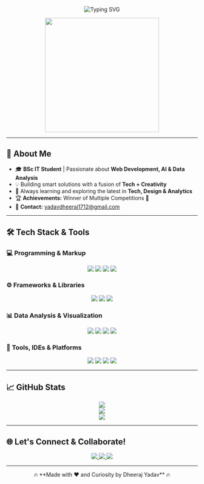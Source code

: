 <!-- Banner Section -->
<p align="center">
  <img src="https://readme-typing-svg.herokuapp.com?font=Fira+Code&size=30&pause=1000&color=00FFD1&center=true&vCenter=true&width=600&lines=🚀+Dheeraj+Yadav+🚀;Web+Developer+%7C+AI+Enthusiast;Data+Analyst+%7C+Tech+Explorer;Welcome+to+My+Profile!+🔥" alt="Typing SVG" />
</p>

<p align="center">
  <img src="https://media.giphy.com/media/QTfX9Ejfra3ZmNxh6B/giphy.gif" width="300px">
</p>

---

## 🚀 **About Me**
- 🎓 **BSc IT Student** | Passionate about **Web Development, AI & Data Analysis**
- 💡 Building smart solutions with a fusion of **Tech + Creativity**
- 🧠 Always learning and exploring the latest in **Tech, Design & Analytics**
- 🏆 **Achievements:** Winner of Multiple Competitions 🏅
- 📧 **Contact:** yadavdheeraj1712@gmail.com

---

## 🛠️ **Tech Stack & Tools**

### 💻 **Programming & Markup**
<p align="center">
  <img src="https://img.shields.io/badge/Python-3776AB?style=for-the-badge&logo=python&logoColor=white">
  <img src="https://img.shields.io/badge/JavaScript-F7DF1E?style=for-the-badge&logo=javascript&logoColor=black">
  <img src="https://img.shields.io/badge/HTML5-E34F26?style=for-the-badge&logo=html5&logoColor=white">
  <img src="https://img.shields.io/badge/CSS3-1572B6?style=for-the-badge&logo=css3&logoColor=white">
</p>

### ⚙️ **Frameworks & Libraries**
<p align="center">
  <img src="https://img.shields.io/badge/OpenCV-5C3EE8?style=for-the-badge&logo=opencv&logoColor=white">
  <img src="https://img.shields.io/badge/TensorFlow-FF6F00?style=for-the-badge&logo=tensorflow&logoColor=white">
  <img src="https://img.shields.io/badge/Bootstrap-7952B3?style=for-the-badge&logo=bootstrap&logoColor=white">
</p>

### 📊 **Data Analysis & Visualization**
<p align="center">
  <img src="https://img.shields.io/badge/Power%20BI-F2C811?style=for-the-badge&logo=powerbi&logoColor=black">
  <img src="https://img.shields.io/badge/Excel-217346?style=for-the-badge&logo=microsoft-excel&logoColor=white">
  <img src="https://img.shields.io/badge/Tableau-E97627?style=for-the-badge&logo=tableau&logoColor=white">
  <img src="https://img.shields.io/badge/Pandas-150458?style=for-the-badge&logo=pandas&logoColor=white">
</p>

### 🧰 **Tools, IDEs & Platforms**
<p align="center">
  <img src="https://img.shields.io/badge/WAMP-5C2D91?style=for-the-badge&logo=wampserver&logoColor=white">
  <img src="https://img.shields.io/badge/Git-F05032?style=for-the-badge&logo=git&logoColor=white">
  <img src="https://img.shields.io/badge/GitHub-181717?style=for-the-badge&logo=github&logoColor=white">
  <img src="https://img.shields.io/badge/VS%20Code-007ACC?style=for-the-badge&logo=visual-studio-code&logoColor=white">
</p>

---

## 📈 **GitHub Stats**
<p align="center">
  <img src="https://github-readme-stats.vercel.app/api?username=dheerajyadav1712&show_icons=true&theme=tokyonight&hide_border=true" />
  <br>
  <img src="https://github-readme-streak-stats.herokuapp.com?user=dheerajyadav1712&theme=tokyonight&hide_border=true" />
  <br>
  <img src="https://github-readme-stats.vercel.app/api/top-langs/?username=dheerajyadav1712&layout=compact&theme=tokyonight&hide_border=true" />
</p>

---

## 🌐 **Let's Connect & Collaborate!**
<p align="center">
  <a href="https://www.linkedin.com/in/dheeraj-yadav-740a891a9/">
    <img src="https://img.shields.io/badge/LinkedIn-0A66C2?style=for-the-badge&logo=linkedin&logoColor=white">
  </a>
  <a href="https://github.com/dheerajyadav1712">
    <img src="https://img.shields.io/badge/GitHub-100000?style=for-the-badge&logo=github&logoColor=white">
  </a>
  <a href="mailto:yadavdheeraj1712@gmail.com">
    <img src="https://img.shields.io/badge/Email-D14836?style=for-the-badge&logo=gmail&logoColor=white">
  </a>
</p>

---


<p align="center">
  🔥 **Made with ❤️ and Curiosity by Dheeraj Yadav** 🔥
</p>
